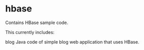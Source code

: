 hbase
=====

Contains HBase sample code.

This currently includes:

blog    	Java code of simple blog web application that uses HBase.
		
